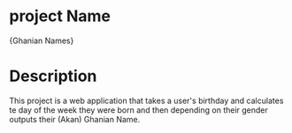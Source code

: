 # project Name
{Ghanian Names}
# Description
This project is a web application that takes a user's birthday and
calculates te day of the week they were born and then depending on their
gender outputs their (Akan) Ghanian Name.

